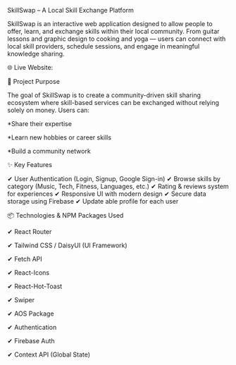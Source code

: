  SkillSwap – A Local Skill Exchange Platform

SkillSwap is an interactive web application designed to allow people to offer, learn, and exchange skills within their local community. From guitar lessons and graphic design to cooking and yoga — users can connect with local skill providers, schedule sessions, and engage in meaningful knowledge sharing.

🌐 Live Website: 

🎯 Project Purpose

The goal of SkillSwap is to create a community-driven skill sharing ecosystem where skill-based services can be exchanged without relying solely on money.
Users can:

*Share their expertise

*Learn new hobbies or career skills

*Build a community network

✨ Key Features

✔ User Authentication (Login, Signup, Google Sign-in)
✔ Browse skills by category (Music, Tech, Fitness, Languages, etc.)
✔ Rating & reviews system for experiences
✔ Responsive UI with modern design
✔ Secure data storage using Firebase
✔ Update able profile for each user

📦 Technologies & NPM Packages Used

✔ React Router

✔ Tailwind CSS / DaisyUI (UI Framework)

✔ Fetch API

✔ React-Icons

✔ React-Hot-Toast 

✔ Swiper

✔ AOS Package

✔ Authentication

✔ Firebase Auth

✔ Context API (Global State)

